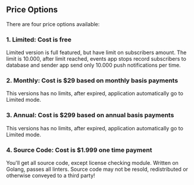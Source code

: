 ## Price Options


There are four price options available:

### 1. Limited: Cost is free

Limited version is full featured, but have limit on subscribers amount. The limit is 10.000, after limit reached, events app stops record subscribers to database and sender app send only 10.000 push notifications per time. 


### 2. Monthly: Cost is $29 based on monthly basis payments

This versions has no limits, after expired, application automatically go to Limited mode.


### 3. Annual: Cost is $299 based on annual basis payments  

This versions has no limits, after expired, application automatically go to Limited mode.

### 4. Source Code: Cost is $1.999 one time payment

You'll get all source code, except license checking module. Written on Golang, passes all linters. Source code may not be resold, redistributed or otherwise conveyed to a third party! 